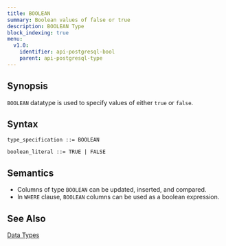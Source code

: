 ```yaml
---
title: BOOLEAN
summary: Boolean values of false or true
description: BOOLEAN Type
block_indexing: true
menu:
  v1.0:
    identifier: api-postgresql-bool
    parent: api-postgresql-type
---
```


## Synopsis

`BOOLEAN` datatype is used to specify values of either `true` or `false`.

## Syntax
```
type_specification ::= BOOLEAN

boolean_literal ::= TRUE | FALSE
```

## Semantics

- Columns of type `BOOLEAN` can be updated, inserted, and compared.
- In `WHERE` clause, `BOOLEAN` columns can be used as a boolean expression.

## See Also

[Data Types](../type)
